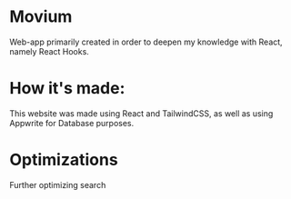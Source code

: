 
# Movium 

Web-app primarily created in order to deepen my knowledge with React, namely React Hooks.

# How it's made:

This website was made using React and TailwindCSS, as well as using Appwrite for Database purposes.

# Optimizations
Further optimizing search 
